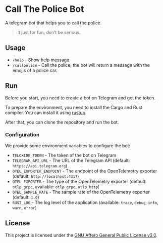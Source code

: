 # Call The Police Bot

A telegram bot that helps you to call the police.

> It just for fun, don't be serious.

## Usage

- `/help` - Show help message
- `/callpolice` - Call the police, the bot will return a message with the emojis of a police car.

## Run

Before you start, you need to create a bot on Telegram and get the token.

To prepare the environment, you need to install the Cargo and Rust compiler. You can install it
using [rustup](https://rustup.rs/).

After that, you can clone the repository and run the bot.

### Configuration

We provide some environment variables to configure the bot:

- `TELOXIDE_TOKEN` - The token of the bot on Telegram
- `TELEGRAM_API_URL` - The URL of the Telegram API (default: `https://api.telegram.org`)
- `OTEL_EXPORTER_ENDPOINT` - The endpoint of the OpenTelemetry exporter (default: `http://localhost:4317`)
- `OTEL_EXPORTER` - The type of the OpenTelemetry exporter (default: `otlp_grpc`, available: `otlp_grpc`, `otlp_http`)
- `OTEL_SAMPLE_RATE` - The sample rate of the OpenTelemetry exporter (default: `1.0`)
- `RUST_LOG` - The log level of the application (available: `trace`, `debug`, `info`, `warn`, `error`)

## License

This project is licensed under the [GNU Affero General Public License v3.0](LICENSE).
